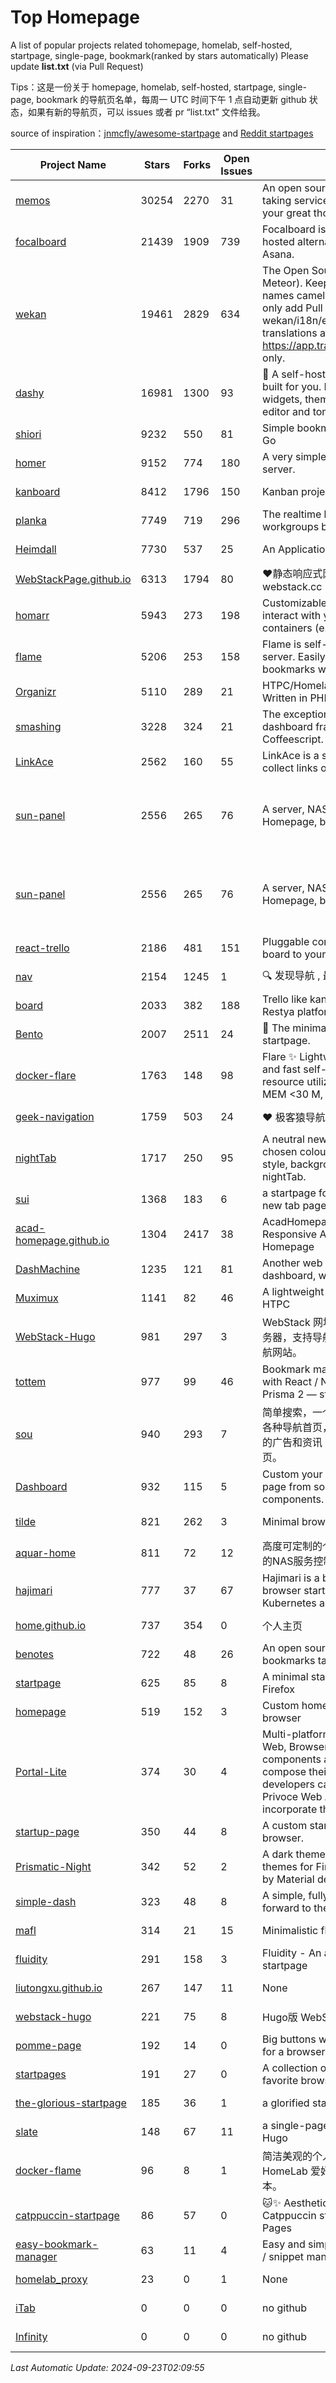 # Top Homepage
A list of popular projects related tohomepage, homelab, self-hosted, startpage, single-page, bookmark(ranked by stars automatically)
Please update **list.txt** (via Pull Request)

Tips：这是一份关于 homepage, homelab, self-hosted, startpage, single-page, bookmark 的导航页名单，每周一 UTC 时间下午 1 点自动更新 github 状态，如果有新的导航页，可以 issues 或者 pr “list.txt” 文件给我。

source of inspiration：[jnmcfly/awesome-startpage](https://github.com/jnmcfly/awesome-startpage) and [Reddit startpages](https://www.reddit.com/r/startpages/)

| Project Name | Stars | Forks | Open Issues | Description | Last Commit |
| ------------ | ----- | ----- | ----------- | ----------- | ----------- |
| [memos](https://github.com/usememos/memos) | 30254 | 2270 | 31 | An open source, lightweight note-taking service. Easily capture and share your great thoughts. | 2024-09-23 00:43:16 |
| [focalboard](https://github.com/mattermost-community/focalboard) | 21439 | 1909 | 739 | Focalboard is an open source, self-hosted alternative to Trello, Notion, and Asana. | 2024-08-28 16:46:15 |
| [wekan](https://github.com/wekan/wekan) | 19461 | 2829 | 634 | The Open Source kanban (built with Meteor). Keep variable/table/field names camelCase. For translations, only add Pull Request changes to wekan/i18n/en.i18n.json , other translations are done at https://app.transifex.com/wekan/wekan only. | 2024-09-15 16:40:49 |
| [dashy](https://github.com/Lissy93/dashy) | 16981 | 1300 | 93 | 🚀 A self-hostable personal dashboard built for you. Includes status-checking, widgets, themes, icon packs, a UI editor and tons more! | 2024-09-08 01:28:36 |
| [shiori](https://github.com/go-shiori/shiori) | 9232 | 550 | 81 | Simple bookmark manager built with Go | 2024-09-22 16:55:20 |
| [homer](https://github.com/bastienwirtz/homer) | 9152 | 774 | 180 | A very simple static homepage for your server. | 2024-07-16 11:48:04 |
| [kanboard](https://github.com/kanboard/kanboard) | 8412 | 1796 | 150 | Kanban project management software | 2024-09-10 03:04:45 |
| [planka](https://github.com/plankanban/planka) | 7749 | 719 | 296 | The realtime kanban board for workgroups built with React and Redux. | 2024-09-20 18:41:54 |
| [Heimdall](https://github.com/linuxserver/Heimdall) | 7730 | 537 | 25 | An Application dashboard and launcher | 2024-03-31 20:40:31 |
| [WebStackPage.github.io](https://github.com/WebStackPage/WebStackPage.github.io) | 6313 | 1794 | 80 | ❤️静态响应式网址导航网站 - webstack.cc | 2023-11-30 15:41:09 |
| [homarr](https://github.com/ajnart/homarr) | 5943 | 273 | 198 | Customizable browser's home page to interact with your homeserver's Docker containers (e.g. Sonarr/Radarr) | 2024-09-15 23:09:06 |
| [flame](https://github.com/pawelmalak/flame) | 5206 | 253 | 158 | Flame is self-hosted startpage for your server. Easily manage your apps and bookmarks with built-in editors. | 2023-07-23 12:51:23 |
| [Organizr](https://github.com/causefx/Organizr) | 5110 | 289 | 21 | HTPC/Homelab Services Organizer - Written in PHP | 2024-04-16 13:55:35 |
| [smashing](https://github.com/Smashing/smashing) | 3228 | 324 | 21 | The exceptionally handsome dashboard framework in Ruby and Coffeescript. | 2023-03-10 21:09:18 |
| [LinkAce](https://github.com/Kovah/LinkAce) | 2562 | 160 | 55 | LinkAce is a self-hosted archive to collect links of your favorite websites. | 2024-08-13 14:25:11 |
| [sun-panel](https://github.com/hslr-s/sun-panel) | 2556 | 265 | 76 | A server, NAS navigation panel, Homepage, browser homepage. | 一个服务器、NAS导航面板、Homepage、浏览器首页。 | 2024-04-26 05:40:58 |
| [sun-panel](https://github.com/hslr-s/sun-panel) | 2556 | 265 | 76 | A server, NAS navigation panel, Homepage, browser homepage. | 一个服务器、NAS导航面板、Homepage、浏览器首页。 | 2024-04-26 05:40:58 |
| [react-trello](https://github.com/rcdexta/react-trello) | 2186 | 481 | 151 | Pluggable components to add a kanban board to your application | 2023-03-15 07:01:12 |
| [nav](https://github.com/xjh22222228/nav) | 2154 | 1245 | 1 | 🔍 发现导航 , 最强轻量级导航网站 | 2024-09-20 15:33:25 |
| [board](https://github.com/RestyaPlatform/board) | 2033 | 382 | 188 | Trello like kanban board. Based on Restya platform. | 2022-03-12 10:24:19 |
| [Bento](https://github.com/migueravila/Bento) | 2007 | 2511 | 24 | 🍱 The minimalist, elegant and hackable startpage. | 2022-12-22 14:42:28 |
| [docker-flare](https://github.com/soulteary/docker-flare) | 1763 | 148 | 98 | Flare ✨ Lightweight, high performance and fast self-hosted navigation pages, resource utilization rate is <1% CPU, MEM <30 M, Docker Image < 10M | 2024-01-06 03:31:22 |
| [geek-navigation](https://github.com/geekape/geek-navigation) | 1759 | 503 | 24 | ❤️ 极客猿导航－独立开发者的导航站！ | 2021-09-29 08:02:06 |
| [nightTab](https://github.com/zombieFox/nightTab) | 1717 | 250 | 95 | A neutral new tab page accented with a chosen colour. Customise the layout, style, background and bookmarks with nightTab. | 2024-08-10 11:21:56 |
| [sui](https://github.com/jeroenpardon/sui) | 1368 | 183 | 6 | a startpage for your server and / or new tab page | 2022-02-12 01:46:27 |
| [acad-homepage.github.io](https://github.com/RayeRen/acad-homepage.github.io) | 1304 | 2417 | 38 | AcadHomepage: A Modern and Responsive Academic Personal Homepage | 2023-03-26 14:05:15 |
| [DashMachine](https://github.com/rmountjoy92/DashMachine) | 1235 | 121 | 81 | Another web application bookmark dashboard, with fun features. | 2020-09-22 11:42:23 |
| [Muximux](https://github.com/mescon/Muximux) | 1141 | 82 | 46 | A lightweight way to manage your HTPC | 2022-05-03 14:12:45 |
| [WebStack-Hugo](https://github.com/shenweiyan/WebStack-Hugo) | 981 | 297 | 3 | WebStack 网址导航 Hugo 主题，无需服务器，支持导航一键配置的纯静态网址导航网站。 | 2024-08-14 01:41:13 |
| [tottem](https://github.com/poulainv/tottem) | 977 | 99 | 46 | Bookmark manager on steroid built with React / NextJs / Apollo Tools / Prisma 2 — styled with TailwindCSS 🌱🎺 | 2020-05-13 14:19:21 |
| [sou](https://github.com/5iux/sou) | 940 | 293 | 7 | 简单搜索，一个简单的前端界面。用惯了各种导航首页，满屏幕尽是各种不厌其烦的广告和资讯；尝试自己写个自己的主页。 | 2021-08-02 14:31:55 |
| [Dashboard](https://github.com/leon-kfd/Dashboard) | 932 | 115 | 5 | Custom your personal browser start page from some configurable components. | 2024-09-10 02:23:28 |
| [tilde](https://github.com/xvvvyz/tilde) | 821 | 262 | 3 | Minimal browser startpage. | 2024-09-22 18:05:19 |
| [aquar-home](https://github.com/firemakergk/aquar-home) | 811 | 72 | 12 | 高度可定制的个人Home页，同时是强大的NAS服务控制台。 | 2023-04-24 07:35:35 |
| [hajimari](https://github.com/toboshii/hajimari) | 777 | 37 | 67 | Hajimari is a beautiful & customizable browser startpage/dashboard with Kubernetes application discovery. | 2023-05-25 01:21:11 |
| [home.github.io](https://github.com/dmego/home.github.io) | 737 | 354 | 0 | 个人主页 | 2024-09-22 02:18:59 |
| [benotes](https://github.com/fr0tt/benotes) | 722 | 48 | 26 | An open source self hosted notes and bookmarks taking web app. | 2023-11-04 13:35:30 |
| [startpage](https://github.com/deepjyoti30/startpage) | 625 | 85 | 8 | A minimal starpage for Chrome and Firefox | 2023-02-01 08:41:08 |
| [homepage](https://github.com/Jaredk3nt/homepage) | 519 | 152 | 3 | Custom homepage for use locally in browser | 2022-09-02 00:34:55 |
| [Portal-Lite](https://github.com/Privoce/Portal-Lite) | 374 | 30 | 4 | Multi-platform Personalized Portal: Web, Browser Extension. All components are web apps--users can compose their own Portal freely, and developers can contribute to the Privoce Web App library to easily incorporate their web app to our Portal. | 2022-11-04 08:14:50 |
| [startup-page](https://github.com/timothypholmes/startup-page) | 350 | 44 | 8 | A custom startup page for your browser.  | 2024-02-14 21:14:22 |
| [Prismatic-Night](https://github.com/3r3bu5x9/Prismatic-Night) | 342 | 52 | 2 | A dark themed startpage and dark themes for Firefox and Linux inspired by Material design and Adapta. | 2021-03-24 11:53:07 |
| [simple-dash](https://github.com/kutyla-philipp/simple-dash) | 323 | 48 | 8 | A simple, fully responsive Dashboard to forward to the services of your choice! | 2019-10-10 13:02:37 |
| [mafl](https://github.com/hywax/mafl) | 314 | 21 | 15 | Minimalistic flexible homepage | 2024-08-17 07:18:03 |
| [fluidity](https://github.com/PrettyCoffee/fluidity) | 291 | 158 | 3 | Fluidity - An accordion based startpage | 2023-08-04 21:31:04 |
| [liutongxu.github.io](https://github.com/liutongxu/liutongxu.github.io) | 267 | 147 | 11 | None | 2023-09-15 14:11:29 |
| [webstack-hugo](https://github.com/iplaycode/webstack-hugo) | 221 | 75 | 8 | Hugo版 WebStack 主题 Demo | 2022-11-14 05:29:28 |
| [pomme-page](https://github.com/kikiklang/pomme-page) | 192 | 14 | 0 | Big buttons with easy click startpage for a browser.  | 2022-03-03 00:06:50 |
| [startpages](https://github.com/grtcdr/startpages) | 191 | 27 | 0 | A collection of startpages for your favorite browser. | 2022-01-02 11:41:04 |
| [the-glorious-startpage](https://github.com/eromatiya/the-glorious-startpage) | 185 | 36 | 1 | a glorified startpage | 2020-08-18 03:50:09 |
| [slate](https://github.com/gesquive/slate) | 148 | 67 | 11 | a single-page speed-dial theme for Hugo | 2021-07-02 03:24:02 |
| [docker-flame](https://github.com/soulteary/docker-flame) | 96 | 8 | 1 | 简洁美观的个人启动页，适用于 HomeLab 爱好者的中文化的自部署版本。 | 2022-01-30 12:31:25 |
| [catppuccin-startpage](https://github.com/pivoshenko/catppuccin-startpage) | 86 | 57 | 0 | 🐱✨ Aesthetic and clean startpage in Catppuccin style, hosted on GitHub Pages | 2024-09-22 15:24:14 |
| [easy-bookmark-manager](https://github.com/devimust/easy-bookmark-manager) | 63 | 11 | 4 | Easy and simple self-hosted bookmark / snippet management tool. | 2018-05-05 00:31:43 |
| [homelab_proxy](https://github.com/JmzTaylor/homelab_proxy) | 23 | 0 | 1 | None | 2021-06-07 15:25:56 |
| [iTab](https://www.itab.link/) | 0 | 0 | 0 | no github | 2006-01-02 03:04:05 |
| [Infinity](https://en.infinitynewtab.com/) | 0 | 0 | 0 | no github | 2006-01-02 03:04:05 |

*Last Automatic Update: 2024-09-23T02:09:55*